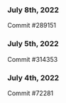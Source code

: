 ### July 8th, 2022

Commit #289151

### July 5th, 2022

Commit #314353


### July 4th, 2022

Commit #72281
